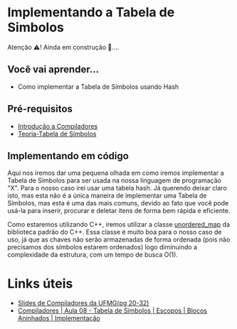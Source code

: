# Implementando a Tabela de Simbolos

Atenção ⚠️! Ainda em construção 👷....

## Você vai aprender...

- Como implementar a Tabela de Símbolos usando Hash

## Pré-requisitos

- [Introdução a Compiladores](../../Introducao.md)
- [Teoria-Tabela de Símbolos](Teoria.md)

## Implementando em código

Aqui nos iremos dar uma pequena olhada em como iremos implementar a Tabela de Símbolos para ser usada na nossa linguagem de programação "X". 
Para o nosso caso irei usar uma tabela hash. Já querendo deixar claro isto, mas esta não é a única maneira de implementar uma Tabela de Símbolos, mas esta é uma das mais comuns, devido ao fato que você pode usá-la para inserir, procurar e deletar itens de forma bem rápida e eficiente.

Como estaremos utilizando C++, iremos utilizar a classe [unordered_map](https://en.cppreference.com/w/cpp/container/unordered_map) da biblioteca padrão do C++. Essa classe é muito boa para o nosso caso de uso, já que as chaves não serão armazenadas de forma ordenada (pois não precisamos dos símbolos estarem ordenados) logo diminuindo a complexidade da estrutura, com um tempo de busca O(1).


# Links úteis

- [Slides de Compiladores da UFMG(pg 20-32)](https://homepages.dcc.ufmg.br/~bigonha/Cursos/comp-slides-p4.pdf)
- [Compiladores | Aula 08 - Tabela de Símbolos | Escopos | Blocos Aninhados | Implementação](https://youtu.be/k2jm1uplI5Y)

